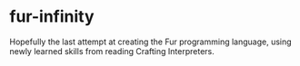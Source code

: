 # fur-infinity
Hopefully the last attempt at creating the Fur programming language, using newly learned skills from reading Crafting Interpreters.
